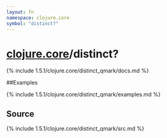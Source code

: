 ```yaml
---
layout: fn
namespace: clojure.core
symbol: "distinct?"
---
```


# [clojure.core](../)/distinct?

{% include 1.5.1/clojure.core/distinct_qmark/docs.md %}

##Examples

{% include 1.5.1/clojure.core/distinct_qmark/examples.md %}
## Source
{% include 1.5.1/clojure.core/distinct_qmark/src.md %}

